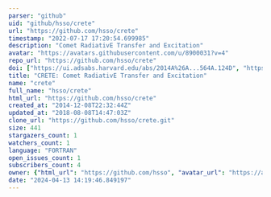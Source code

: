 ```yaml
---
parser: "github"
uid: "github/hsso/crete"
url: "https://github.com/hsso/crete"
timestamp: "2022-07-17 17:20:54.699985"
description: "Comet RadiativE Transfer and Excitation"
avatar: "https://avatars.githubusercontent.com/u/8900031?v=4"
repo_url: "https://github.com/hsso/crete"
doi: ["https://ui.adsabs.harvard.edu/abs/2014A%26A...564A.124D", "https://ui.adsabs.harvard.edu/abs/2016ascl.soft12009D/abstract"]
title: "CRETE: Comet RadiativE Transfer and Excitation"
name: "crete"
full_name: "hsso/crete"
html_url: "https://github.com/hsso/crete"
created_at: "2014-12-08T22:32:44Z"
updated_at: "2018-08-08T14:47:03Z"
clone_url: "https://github.com/hsso/crete.git"
size: 441
stargazers_count: 1
watchers_count: 1
language: "FORTRAN"
open_issues_count: 1
subscribers_count: 4
owner: {"html_url": "https://github.com/hsso", "avatar_url": "https://avatars.githubusercontent.com/u/8900031?v=4", "login": "hsso", "type": "Organization"}
date: "2024-04-13 14:19:46.849197"
---
```

